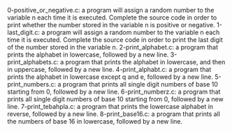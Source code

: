 0-positive_or_negative.c: a program will assign a random number to the variable n each time it is executed. Complete the source code in order to print whether the number stored in the variable n is positive or negative.
1-last_digit.c: a program will assign a random number to the variable n each time it is executed. Complete the source code in order to print the last digit of the number stored in the variable n.
2-print_alphabet.c: a program that prints the alphabet in lowercase, followed by a new line.
3-print_alphabets.c: a program that prints the alphabet in lowercase, and then in uppercase, followed by a new line.
4-print_alphabt.c: a program that prints the alphabet in lowercase except q and e, followed by a new line.
5-print_numbers.c: a program that prints all single digit numbers of base 10 starting from 0, followed by a new line.
6-print_numberz.c: a program that prints all single digit numbers of base 10 starting from 0, followed by a new line.
7-print_tebahpla.c: a program that prints the lowercase alphabet in reverse, followed by a new line.
8-print_base16.c: a program that prints all the numbers of base 16 in lowercase, followed by a new line.

